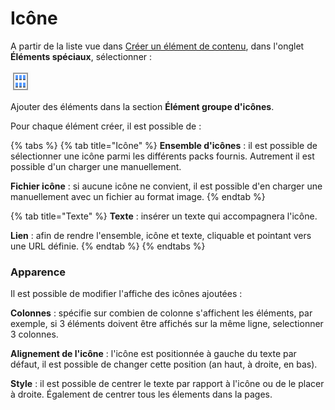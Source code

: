 # Icône

A partir de la liste vue dans [Créer un élément de contenu](../creer-un-element-de-contenu.md), dans l'onglet **Éléments spéciaux**, sélectionner : 

![Groupe d&apos;ic&#xF4;ne](../../.gitbook/assets/image%20%288%29.png)

Ajouter des éléments dans la section **Élément groupe d'icônes**.

Pour chaque élément créer, il est possible de :

{% tabs %}
{% tab title="Icône" %}
**Ensemble d'icônes** : il est possible de sélectionner une icône parmi les différents packs fournis. Autrement il est possible d'un charger une manuellement.

**Fichier icône** : si aucune icône ne convient, il est possible d'en charger une manuellement avec un fichier au format image.
{% endtab %}

{% tab title="Texte" %}
**Texte** : insérer un texte qui accompagnera l'icône.

**Lien** : afin de rendre l'ensemble, icône et texte, cliquable et pointant vers une URL définie.
{% endtab %}
{% endtabs %}

### Apparence 

Il est possible de modifier l'affiche des icônes ajoutées :

**Colonnes** : spécifie sur combien de colonne s'affichent les éléments, par exemple, si 3 éléments doivent être affichés sur la même ligne, selectionner 3 colonnes.

**Alignement de l'icône** : l'icône est positionnée à gauche du texte par défaut, il est possible de changer cette position \(an haut, à droite, en bas\).

**Style** : il est possible de centrer le texte par rapport à l'icône ou de le placer à droite. Également de centrer tous les élements dans la pages.



